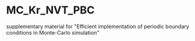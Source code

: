 # MC_Kr_NVT_PBC
supplementary material for "Efficient implementation of periodic boundary conditions in Monte-Carlo simulation"

